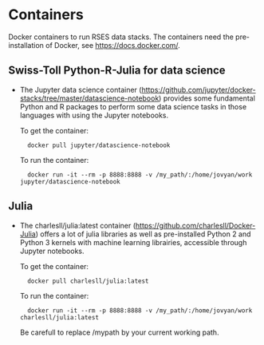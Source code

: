 # Containers

Docker containers to run RSES data stacks. The containers need the pre-installation of Docker, see https://docs.docker.com/.

## Swiss-Toll Python-R-Julia for data science

* The Jupyter data science container (https://github.com/jupyter/docker-stacks/tree/master/datascience-notebook) provides some fundamental Python and R packages to perform some data science tasks in those languages with using the Jupyter notebooks.

	To get the container:
	
		docker pull jupyter/datascience-notebook
		
	To run the container:
	
		docker run -it --rm -p 8888:8888 -v /my_path/:/home/jovyan/work jupyter/datascience-notebook

## Julia

* The charlesll/julia:latest container (https://github.com/charlesll/Docker-Julia) offers a lot of julia libraries as well as pre-installed Python 2 and Python 3 kernels with machine learning librairies, accessible through Jupyter notebooks.

	To get the container:
	
		docker pull charlesll/julia:latest
		
	To run the container:
	
		docker run -it --rm -p 8888:8888 -v /my_path/:/home/jovyan/work charlesll/julia:latest
		
	Be carefull to replace /mypath by your current working path.


